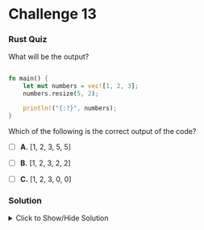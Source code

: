 # Challenge 13

###  Rust Quiz

What will be the output?

```rust

fn main() {
    let mut numbers = vec![1, 2, 3];
    numbers.resize(5, 2);

    println!("{:?}", numbers);
}
```

Which of the following is the correct output of the code?

- [ ] **A.** [1, 2, 3, 5, 5]  
- [ ] **B.** [1, 2, 3, 2, 2]  
- [ ] **C.** [1, 2, 3, 0, 0]



### Solution

<details>

<summary>Click to Show/Hide Solution</summary>

</details>